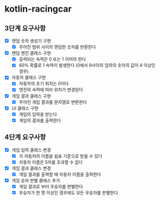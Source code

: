 # kotlin-racingcar

## 3단계 요구사항

- [x] 랜덤 숫자 생성기 구현
    - [x] 주어진 범위 사이의 랜덤한 숫자를 반환한다
- [x] 랜덤 엔진 클래스 구현
    - [x] 출력되는 속력은 0 또는 1 이어야 한다
    - [x] 60% 확률로 1 속력이 발생한다 (0에서 9사이의 임의의 숫자의 값이 4 이상인 경우)
- [x] 자동차 클래스 구현
    - [x] 자동차의 초기 위치는 0이다
    - [x] 엔진의 속력에 따라 위치가 변경된다
- [x] 게임 결과 클래스 구현
    - [x] 주어진 게임 결과를 문자열로 변환한다
- [x] UI 클래스 구현
    - [x] 게임의 입력을 받는다
    - [x] 게임의 결과를 출력한다

## 4단계 요구사항

- [x] 게임 입력 클래스 변경
    - [x] 각 자동차의 이름을 쉼표 기준으로 받을 수 있다
    - [x] 자동차 이름은 5자를 초과할 수 없다
- [x] 게임 결과 클래스 변경
    - [x] 게임 결과를 출력할 때 자동차 이름을 출력한다
- [x] 게임 승자 판별 클래스 추가
    - [x] 게임 결과로 부터 우승자를 판별한다
    - [x] 우승자가 한 명 이상인 경우에도 모든 우승자를 판별한다
